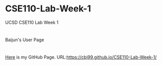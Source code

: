 # CSE110-Lab-Week-1
UCSD CSE110 Lab Week 1
#
Baijun's User Page
#
[Here](https://cbj99.github.io/CSE110-Lab-Week-1/) is my GitHub Page.  URL:https://cbj99.github.io/CSE110-Lab-Week-1/
